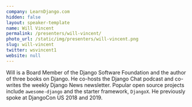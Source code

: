 ```yaml
---
company: LearnDjango.com
hidden: false
layout: speaker-template
name: Will Vincent
permalink: /presenters/will-vincent/
photo_url: /static/img/presenters/will-vincent.png
slug: will-vincent
twitter: wsvincent1
website: null
---
```


Will is a Board Member of the Django Software Foundation and the author of three books on Django. He co-hosts the Django Chat podcast and co-writes the weekly Django News newsletter. Popular open source projects include `awesome-django` and the starter framework, `DjangoX`. He previously spoke at DjangoCon US 2018 and 2019.
